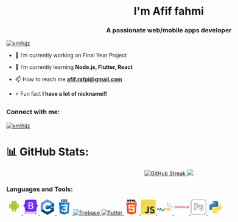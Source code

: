<div style="width:854px;">

<div>
    <h1 align="center">I'm Afif fahmi</h1>
</div>

<h3 align="center">A passionate web/mobile apps developer</h3>

<p align="left"> <a href="https://twitter.com/kmlhjjz" target="blank"><img src="https://img.shields.io/twitter/follow/kmlhjjz?logo=twitter&style=for-the-badge" alt="kmlhjjz" /></a> </p>



- 🔭 I’m currently working on Final Year Project

- 🌱 I’m currently learning **Node.js, Flutter, React**

- 📫 How to reach me **afif.rafpi@gmail.com**

- ⚡ Fun fact **I have a lot of nickname!!**

<h3 align="left">Connect with me:</h3>
<p align="left">
<a href="https://twitter.com/kmlhjjz" target="blank"><img align="center" src="https://raw.githubusercontent.com/rahuldkjain/github-profile-readme-generator/master/src/images/icons/Social/twitter.svg" alt="kmlhjjz" height="30" width="40" /></a>
</p>

<h1>📊 GitHub Stats:</h1>
<body>
    <div style="text-align: center; align:"center">
        <a href="https://git.io/streak-stats">
            <img src="https://streak-stats.demolab.com?user=Afiffahmi&theme=dark&border_radius=7" alt="GitHub Streak">
        </a>
        <img src="https://media.tenor.com/f5T0gcox9LoAAAAj/cat-pixel.gif"/>
    </div>
    
</body>
</html>



<h3 align="left">Languages and Tools:</h3>
<p align="left"> <a href="https://developer.android.com" target="_blank" rel="noreferrer"> <img src="https://raw.githubusercontent.com/devicons/devicon/master/icons/android/android-original-wordmark.svg" alt="android" width="40" height="40"/> </a> <a href="https://getbootstrap.com" target="_blank" rel="noreferrer"> <img src="https://raw.githubusercontent.com/devicons/devicon/master/icons/bootstrap/bootstrap-plain-wordmark.svg" alt="bootstrap" width="40" height="40"/> </a> <a href="https://www.w3schools.com/cpp/" target="_blank" rel="noreferrer"> <img src="https://raw.githubusercontent.com/devicons/devicon/master/icons/cplusplus/cplusplus-original.svg" alt="cplusplus" width="40" height="40"/> </a> <a href="https://www.w3schools.com/css/" target="_blank" rel="noreferrer"> <img src="https://raw.githubusercontent.com/devicons/devicon/master/icons/css3/css3-original-wordmark.svg" alt="css3" width="40" height="40"/> </a> <a href="https://firebase.google.com/" target="_blank" rel="noreferrer"> <img src="https://www.vectorlogo.zone/logos/firebase/firebase-icon.svg" alt="firebase" width="40" height="40"/> </a> <a href="https://flutter.dev" target="_blank" rel="noreferrer"> <img src="https://www.vectorlogo.zone/logos/flutterio/flutterio-icon.svg" alt="flutter" width="40" height="40"/> </a> <a href="https://www.w3.org/html/" target="_blank" rel="noreferrer"> <img src="https://raw.githubusercontent.com/devicons/devicon/master/icons/html5/html5-original-wordmark.svg" alt="html5" width="40" height="40"/> </a> <a href="https://developer.mozilla.org/en-US/docs/Web/JavaScript" target="_blank" rel="noreferrer"> <img src="https://raw.githubusercontent.com/devicons/devicon/master/icons/javascript/javascript-original.svg" alt="javascript" width="40" height="40"/> </a> <a href="https://www.mysql.com/" target="_blank" rel="noreferrer"> <img src="https://raw.githubusercontent.com/devicons/devicon/master/icons/mysql/mysql-original-wordmark.svg" alt="mysql" width="40" height="40"/> </a> <a href="https://www.oracle.com/" target="_blank" rel="noreferrer"> <img src="https://raw.githubusercontent.com/devicons/devicon/master/icons/oracle/oracle-original.svg" alt="oracle" width="40" height="40"/> </a> <a href="https://www.photoshop.com/en" target="_blank" rel="noreferrer"> <img src="https://raw.githubusercontent.com/devicons/devicon/master/icons/photoshop/photoshop-line.svg" alt="photoshop" width="40" height="40"/> </a> <a href="https://www.python.org" target="_blank" rel="noreferrer"> <img src="https://raw.githubusercontent.com/devicons/devicon/master/icons/python/python-original.svg" alt="python" width="40" height="40"/> </a> </p>


</div>
